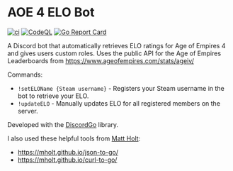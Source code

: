 # AOE 4 ELO Bot
[![ci](https://img.shields.io/github/workflow/status/alexisgeoffrey/aoe4elobot/Docker%20Build%20&%20Push/main?label=ci)](https://github.com/alexisgeoffrey/aoe4elobot/actions/workflows/build-push.yml)
[![CodeQL](https://img.shields.io/github/workflow/status/alexisgeoffrey/aoe4elobot/CodeQL/main?label=code%20QL)](https://github.com/alexisgeoffrey/aoe4elobot/actions/workflows/codeql-analysis.yml)
[![Go Report Card](https://goreportcard.com/badge/github.com/alexisgeoffrey/aoe4elobot)](https://goreportcard.com/report/github.com/alexisgeoffrey/aoe4elobot)

A Discord bot that automatically retrieves ELO ratings for Age of Empires 4 and gives users custom roles.
Uses the public API for the Age of Empires Leaderboards from https://www.ageofempires.com/stats/ageiv/

Commands:
- `!setELOName {Steam username}` - Registers your Steam username in the bot to retrieve your ELO.
- `!updateELO` - Manually updates ELO for all registered members on the server.

Developed with the [DiscordGo](https://github.com/bwmarrin/discordgo) library.

I also used these helpful tools from [Matt Holt](https://github.com/mholt):
- https://mholt.github.io/json-to-go/
- https://mholt.github.io/curl-to-go/

